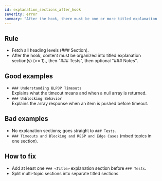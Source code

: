 ```yaml
---
id: explanation_sections_after_hook
severity: error
summary: "After the hook, there must be one or more titled explanation section(s), each focused on a single topic."
---
```


## Rule
- Fetch all heading levels (### Section).
- After the hook, content must be organized into titled explanation section(s) (>= 1).,
  then "### Tests",
  then optional "### Notes".

## Good examples
- `### Understanding BLPOP Timeouts`  
  Explains what the timeout means and when a null array is returned.
- `### Unblocking Behavior`  
  Explains the array response when an item is pushed before timeout.

## Bad examples
- No explanation sections; goes straight to `### Tests`.
- `### Timeouts and Blocking and RESP and Edge Cases` (mixed topics in one section).

## How to fix
- Add at least one `### <Title>` explanation section before `### Tests`.
- Split multi-topic sections into separate titled sections.



